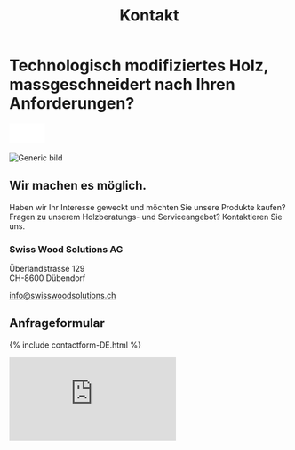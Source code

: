 ﻿---
lang: de
title: 'Kontakt'
order: 11
---

<div class="full-width-kenburns">
<div class="wrap-bg-image">

# Technologisch modifiziertes Holz, massgeschneidert nach Ihren Anforderungen?

![](/assets/images/arrow-d-white.svg)

</div>
<img srcset="/assets/images/contact_titelbild.JPG"
     src="/assets/images/contact_titelbild.JPG" alt="Generic bild">
</div>

<div class="full-width">
<div class="wrap">

## Wir machen es möglich.

Haben wir Ihr Interesse geweckt und möchten Sie unsere Produkte kaufen?
Fragen zu unserem Holzberatungs- und Serviceangebot? Kontaktieren Sie uns.

### Swiss Wood Solutions AG

Überlandstrasse 129  
CH-8600 Dübendorf

<a class="btn -red" href="mailto:info@swisswoodsolutions.ch">info@swisswoodsolutions.ch</a>

</div>
</div>

<div class="full-width-grey">
<div class="wrap">

## Anfrageformular

{% include contactform-DE.html %}

</div>
</div>

<iframe class="googlemap" src="https://www.google.com/maps/embed?pb=!1m18!1m12!1m3!1d2700.44450385337!2d8.609490751889455!3d47.40327040989173!2m3!1f0!2f0!3f0!3m2!1i1024!2i768!4f13.1!3m3!1m2!1s0x479aa1a875f2bded%3A0xf407fcd37d36f74a!2s%C3%9Cberland%20Str.%20129%2C%208600%20D%C3%BCbendorf!5e0!3m2!1sen!2sch!4v1574947710162!5m2!1sen!2sch" frameborder="0" style="border:0" allowfullscreen></iframe>
